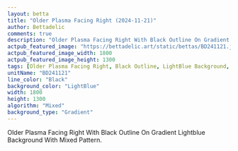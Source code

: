 ```yaml
---
layout: betta
title: "Older Plasma Facing Right (2024-11-21)"
author: Bettadelic
comments: true
description: "Older Plasma Facing Right With Black Outline On Gradient Lightblue Background With Mixed Pattern."
actpub_featured_image: "https://bettadelic.art/static/bettas/BD241121.jpg"
actpub_featured_image_width: 1800
actpub_featured_image_height: 1300
tags: [Older Plasma Facing Right, Black Outline, LightBlue Background, Gradient Background Pattern, Mixed Pattern, November 2024]
unitName: "BD241121"
line_color: "Black"
background_color: "LightBlue"
width: 1800
height: 1300
algorithm: "Mixed"
background_type: "Gradient"
---
```


Older Plasma Facing Right With Black Outline On Gradient Lightblue Background With Mixed Pattern.
